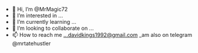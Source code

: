 - 👋 Hi, I’m @MrMagic72
- 👀 I’m interested in ...
- 🌱 I’m currently learning ...
- 💞️ I’m looking to collaborate on ...
- 📫 How to reach me ...davidkings1992@gmail.com
_am also on telegram @mrtatehustler
<!---
MrMagic72/MrMagic72 is a ✨ special ✨ repository because its `README.md` (this file) appears on your GitHub profile.
You can click the Preview link to take a look at your changes.
--->
